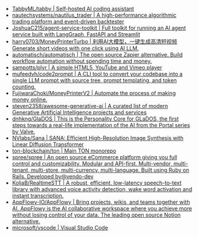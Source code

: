 + [TabbyML/tabby | Self-hosted AI coding assistant](https://github.com//TabbyML/tabby)
+ [nautechsystems/nautilus_trader | A high-performance algorithmic trading platform and event-driven backtester](https://github.com//nautechsystems/nautilus_trader)
+ [JoshuaC215/agent-service-toolkit | Full toolkit for running an AI agent service built with LangGraph, FastAPI and Streamlit](https://github.com//JoshuaC215/agent-service-toolkit)
+ [harry0703/MoneyPrinterTurbo | 利用AI大模型，一键生成高清短视频 Generate short videos with one click using AI LLM.](https://github.com//harry0703/MoneyPrinterTurbo)
+ [automatisch/automatisch | The open source Zapier alternative. Build workflow automation without spending time and money.](https://github.com//automatisch/automatisch)
+ [sampotts/plyr | A simple HTML5, YouTube and Vimeo player](https://github.com//sampotts/plyr)
+ [mufeedvh/code2prompt | A CLI tool to convert your codebase into a single LLM prompt with source tree, prompt templating, and token counting.](https://github.com//mufeedvh/code2prompt)
+ [FujiwaraChoki/MoneyPrinterV2 | Automate the process of making money online.](https://github.com//FujiwaraChoki/MoneyPrinterV2)
+ [steven2358/awesome-generative-ai | A curated list of modern Generative Artificial Intelligence projects and services](https://github.com//steven2358/awesome-generative-ai)
+ [dnhkng/GlaDOS | This is the Personality Core for GLaDOS, the first steps towards a real-life implementation of the AI from the Portal series by Valve.](https://github.com//dnhkng/GlaDOS)
+ [NVlabs/Sana | SANA: Efficient High-Resolution Image Synthesis with Linear Diffusion Transformer](https://github.com//NVlabs/Sana)
+ [ton-blockchain/ton | Main TON monorepo](https://github.com//ton-blockchain/ton)
+ [spree/spree | An open source eCommerce platform giving you full control and customizability. Modular and API-first. Multi-vendor, multi-tenant, multi-store, multi-currency, multi-language. Built using Ruby on Rails. Developed by@vendo-dev](https://github.com//spree/spree)
+ [KoljaB/RealtimeSTT | A robust, efficient, low-latency speech-to-text library with advanced voice activity detection, wake word activation and instant transcription.](https://github.com//KoljaB/RealtimeSTT)
+ [AppFlowy-IO/AppFlowy | Bring projects, wikis, and teams together with AI. AppFlowy is the AI collaborative workspace where you achieve more without losing control of your data. The leading open source Notion alternative.](https://github.com//AppFlowy-IO/AppFlowy)
+ [microsoft/vscode | Visual Studio Code](https://github.com//microsoft/vscode)
